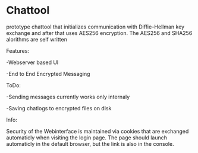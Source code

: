 # Chattool
 prototype chattool that initializes communication with Diffie–Hellman key exchange and after that uses AES256 encryption. The AES256 and SHA256 alorithms are self written
 
 Features:
 
 -Webserver based UI
 
 -End to End Encrypted Messaging
 
 ToDo:
 
 -Sending messages currently works only internaly
 
 -Saving chatlogs to encrypted files on disk
 
 Info:
 
 
 Security of the Webinterface is maintained via cookies that are exchanged automaticly when visiting the login page. The page should launch automaticly in the default browser, but the link is also  in the console.

